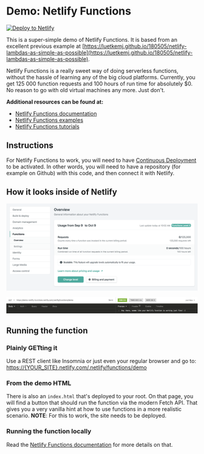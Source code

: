 # Demo: Netlify Functions

[![Deploy to Netlify](https://www.netlify.com/img/deploy/button.svg)](https://app.netlify.com/start/deploy?repository=https://github.com/netlify/netlify-statuskit)

This is a super-simple demo of Netlify Functions. It is based from an excellent previous example at [https://luetkemj.github.io/180505/netlify-lambdas-as-simple-as-possible](https://luetkemj.github.io/180505/netlify-lambdas-as-simple-as-possible).

Netlify Functions is a really sweet way of doing serverless functions, without the hassle of learning any of the big cloud platforms. Currently, you get 125 000 function requests and 100 hours of run time for absolutely \$0. No reason to go with old virtual machines any more. Just don't.

**Additional resources can be found at:**

- [Netlify Functions documentation](https://www.netlify.com/docs/functions/)
- [Netlify Functions examples](https://functions.netlify.com/examples/)
- [Netlify Functions tutorials](https://functions.netlify.com/tutorials/)

## Instructions

For Netlify Functions to work, you will need to have [Continuous Deployment](https://www.netlify.com/docs/continuous-deployment/) to be activated. In other words, you will need to have a repository (for example on Github) with this code, and then connect it with Netlify.

## How it looks inside of Netlify

![Functions overview in Netlify](functions-overview.png)

![Successfully reached function in Insomnia](successfully-reached.png)

## Running the function

### Plainly GETting it

Use a REST client like Insomnia or just even your regular browser and go to: [https://{YOUR_SITE}.netlify.com/.netlify/functions/demo](https://{YOUR_SITE}.netlify.com/.netlify/functions/demo)

### From the demo HTML

There is also an `index.html` that's deployed to your root. On that page, you will find a button that should run the function via the modern Fetch API. That gives you a very vanilla hint at how to use functions in a more realistic scenario. **NOTE**: For this to work, the site needs to be deployed.

### Running the function locally

Read the [Netlify Functions documentation](https://www.netlify.com/docs/functions/) for more details on that.
